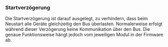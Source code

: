 ### Startverzögerung

Die Startverzögerung ist darauf ausgelegt, zu verhindern, dass beim Neustart alle Geräte gleichzeitig den Bus überlasten. Normalerweise erfolgt während dieser Verzögerung keine Kommunikation über den Bus. Die genaue Funktionsweise hängt jedoch vom jeweiligen Modul in der Firmware ab.